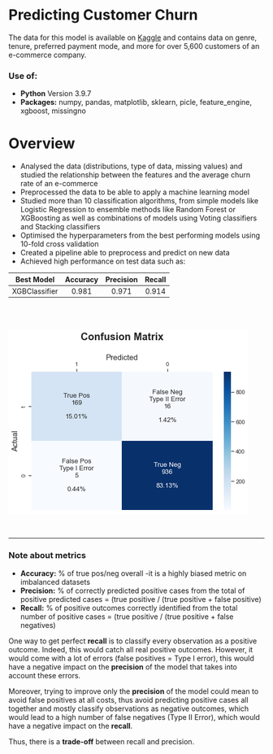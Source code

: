 # Predicting Customer Churn 
The data for this model is available on [Kaggle](https://www.kaggle.com/ankitverma2010/ecommerce-customer-churn-analysis-and-prediction) and contains data on genre, tenure, preferred payment mode, and more for over 5,600 customers of an e-commerce company.

### Use of:
* **Python** Version 3.9.7
* **Packages:** numpy, pandas, matplotlib, sklearn, picle, feature_engine, xgboost, missingno 

# Overview
* Analysed the data (distributions, type of data, missing values) and studied the relationship between the features and the average churn rate of an e-commerce
* Preprocessed the data to be able to apply a machine learning model
* Studied more than 10 classification algorithms, from simple models like Logistic Regression to ensemble methods like Random Forest or XGBoosting as well as combinations of models using Voting classifiers and Stacking classifiers
* Optimised the hyperparameters from the best performing models using 10-fold cross validation
* Created a pipeline able to preprocess and predict on new data
* Achieved high performance on test data such as:

| Best Model       |  Accuracy   | Precision   |  Recall    | 
| :--------------: | :---------: | :--------:  | :--------: | 
| XGBClassifier    |  0.981      |  0.971      |  0.914     |

<br><br>


![Confusion Matrix image](https://github.com/pcmaldonado/CustomerChurn/blob/main/conf_matrix.png)

<br>

----------------------------------------------------

### Note about metrics
* **Accuracy:** % of true pos/neg overall -it is a highly biased metric on imbalanced datasets
* **Precision:** % of correctly predicted positive cases from the total of positive predicted cases = (true positive / (true positive + false positive)
* **Recall:** % of positive outcomes correctly identified from the total number of positive cases = (true positive / (true positive + false negatives)

One way to get perfect **recall** is to classify every observation as a positive outcome. Indeed, this would catch all real positive outcomes. However, it would come with a lot of errors (false positives = Type I error), this would have a negative impact on the **precision** of the model that takes into account these errors. 

Moreover, trying to improve only the **precision** of the model could mean to avoid false positives at all costs, thus avoid predicting positive cases all together and mostly classify observations as negative outcomes, which would lead to a high number of false negatives (Type II Error), which would have a negative impact on the **recall**. 

Thus, there is a **trade-off** between recall and precision.



